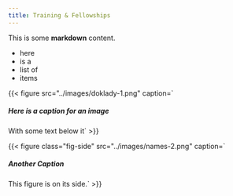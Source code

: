 ```yaml
---
title: Training & Fellowships
---
```


This is some **markdown** content.

* here
* is a 
* list of
* items

{{< figure src="../images/doklady-1.png" caption=`
##### Here is a caption for an image

With some text below it` >}}

{{< figure class="fig-side" src="../images/names-2.png" caption=`
##### Another Caption

This figure is on its side.` >}}